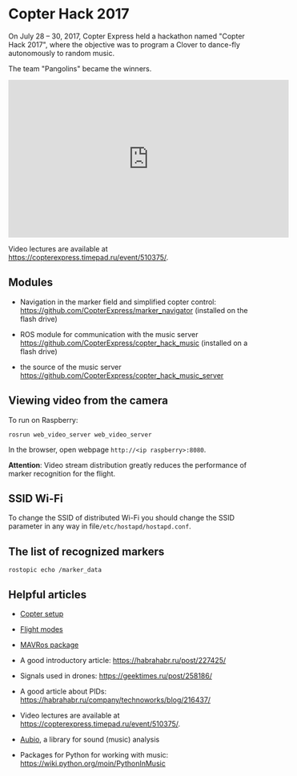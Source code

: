 Copter Hack 2017
===

On July 28 – 30, 2017, Copter Express held a hackathon named "Copter Hack 2017", where the objective was to program a Clover to dance-fly autonomously to random music.

The team "Pangolins" became the winners.

<iframe width="560" height="315" src="https://www.youtube.com/embed/xgXheg3TTs4?rel=0" frameborder="0" allowfullscreen></iframe>

Video lectures are available at https://copterexpress.timepad.ru/event/510375/.

Modules
---

* Navigation in the marker field and simplified copter control: https://github.com/CopterExpress/marker_navigator (installed on the flash drive)

* ROS module for communication with the music server https://github.com/CopterExpress/copter_hack_music (installed on a flash drive)

* the source of the music server https://github.com/CopterExpress/copter_hack_music_server

Viewing video from the camera
---

To run on Raspberry:

```(bash)
rosrun web_video_server web_video_server
```

In the browser, open webpage ``http://<ip raspberry>:8080``.

**Attention**: Video stream distribution greatly reduces the performance of marker recognition for the flight.

SSID Wi-Fi
---

To change the SSID of distributed Wi-Fi you should change the SSID parameter in any way in file``/etc/hostapd/hostapd.conf``.

The list of recognized markers
---

```(bash)
rostopic echo /marker_data
```

Helpful articles
---

* [Copter setup](setup.md)

* [Flight modes](modes.md)

* [MAVRos package](mavros.md)

* A good introductory article: https://habrahabr.ru/post/227425/

* Signals used in drones: https://geektimes.ru/post/258186/

* A good article about PIDs: https://habrahabr.ru/company/technoworks/blog/216437/

* Video lectures are available at https://copterexpress.timepad.ru/event/510375/.

* [Aubio](https://aubio.org), a library for sound (music) analysis

* Packages for Python for working with music: https://wiki.python.org/moin/PythonInMusic
